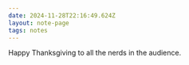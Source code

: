 ```yaml
---
date: 2024-11-28T22:16:49.624Z
layout: note-page
tags: notes
---
```

Happy Thanksgiving to all the nerds in the audience.
